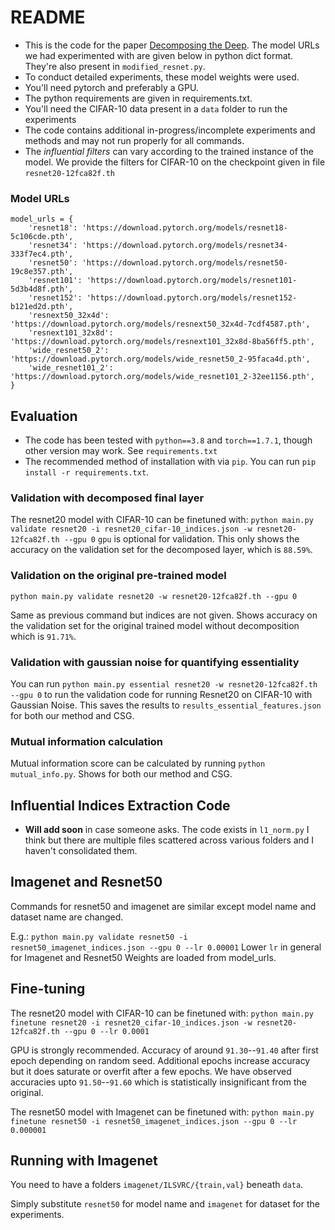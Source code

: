 # README

- This is the code for the paper [Decomposing the Deep](https://arxiv.org/abs/2112.07719). The model URLs we had
  experimented with are given below in python dict format. They're also present  in `modified_resnet.py`.
- To conduct detailed experiments, these model weights were used.
- You'll need pytorch and preferably a GPU.
- The python requirements are given in requirements.txt.
- You'll need the CIFAR-10 data present in a `data` folder to run the experiments
- The code contains additional in-progress/incomplete experiments and methods
   and may not run properly for all commands.
- The *influential filters* can vary according to the trained instance of the model.
  We provide the filters for CIFAR-10 on the checkpoint given in file `resnet20-12fca82f.th`

### Model URLs

    model_urls = {
        'resnet18': 'https://download.pytorch.org/models/resnet18-5c106cde.pth',
        'resnet34': 'https://download.pytorch.org/models/resnet34-333f7ec4.pth',
        'resnet50': 'https://download.pytorch.org/models/resnet50-19c8e357.pth',
        'resnet101': 'https://download.pytorch.org/models/resnet101-5d3b4d8f.pth',
        'resnet152': 'https://download.pytorch.org/models/resnet152-b121ed2d.pth',
        'resnext50_32x4d': 'https://download.pytorch.org/models/resnext50_32x4d-7cdf4587.pth',
        'resnext101_32x8d': 'https://download.pytorch.org/models/resnext101_32x8d-8ba56ff5.pth',
        'wide_resnet50_2': 'https://download.pytorch.org/models/wide_resnet50_2-95faca4d.pth',
        'wide_resnet101_2': 'https://download.pytorch.org/models/wide_resnet101_2-32ee1156.pth',
    }

## Evaluation

- The code has been tested with `python==3.8` and `torch==1.7.1`, though other
  version may work. See `requirements.txt`
- The recommended method of installation with via `pip`. You can run
  `pip install -r requirements.txt`.

### Validation with decomposed final layer

The resnet20 model with CIFAR-10 can be finetuned with:
`python main.py validate resnet20 -i resnet20_cifar-10_indices.json -w resnet20-12fca82f.th --gpu 0`
`gpu` is optional for validation. This only shows the accuracy on the validation set for the
decomposed layer, which is `88.59%`.

### Validation on the original pre-trained model
`python main.py validate resnet20 -w resnet20-12fca82f.th --gpu 0`

Same as previous command but indices are not given. Shows accuracy on the validation set for the original
trained model without decomposition which is `91.71%`.

### Validation with gaussian noise for quantifying essentiality

You can run `python main.py essential resnet20 -w resnet20-12fca82f.th --gpu 0` to run the validation code for running Resnet20 on CIFAR-10 with Gaussian Noise. This saves the results to `results_essential_features.json` for both our method and CSG.

### Mutual information calculation

Mutual information score can be calculated by running `python mutual_info.py`. Shows for both
our method and CSG.

## Influential Indices Extraction Code

- **Will add soon** in case someone asks. The code exists in `l1_norm.py` I think but there
  are multiple files scattered across various folders and I haven't consolidated them.

## Imagenet and Resnet50

Commands for resnet50 and imagenet are similar except model name and dataset name are changed.

E.g.: `python main.py validate resnet50 -i resnet50_imagenet_indices.json --gpu 0 --lr 0.00001`
Lower `lr` in general for Imagenet and Resnet50
Weights are loaded from model_urls.

## Fine-tuning

The resnet20 model with CIFAR-10 can be finetuned with:
`python main.py finetune resnet20 -i resnet20_cifar-10_indices.json -w resnet20-12fca82f.th --gpu 0 --lr 0.0001`

GPU is strongly recommended. Accuracy of around `91.30`--`91.40` after first epoch depending on random seed.
Additional epochs increase accuracy but it does saturate or overfit after a few epochs.
We have observed accuracies upto `91.50`--`91.60` which is statistically insignificant from the original.

The resnet50 model with Imagenet can be finetuned with:
`python main.py finetune resnet50 -i resnet50_imagenet_indices.json --gpu 0 --lr 0.000001`

## Running with Imagenet
You need to have a folders `imagenet/ILSVRC/{train,val}` beneath `data`.

Simply substitute `resnet50` for model name and `imagenet` for dataset for the experiments.
